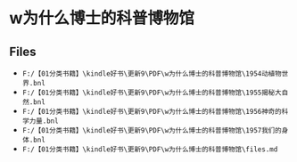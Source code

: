 # w为什么博士的科普博物馆

## Files

- `F:/【01分类书籍】\kindle好书\更新9\PDF\w为什么博士的科普博物馆\1954动植物世界.bnl`
- `F:/【01分类书籍】\kindle好书\更新9\PDF\w为什么博士的科普博物馆\1955揭秘大自然.bnl`
- `F:/【01分类书籍】\kindle好书\更新9\PDF\w为什么博士的科普博物馆\1956神奇的科学力量.bnl`
- `F:/【01分类书籍】\kindle好书\更新9\PDF\w为什么博士的科普博物馆\1957我们的身体.bnl`
- `F:/【01分类书籍】\kindle好书\更新9\PDF\w为什么博士的科普博物馆\files.md`
